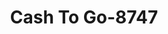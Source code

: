 ---
f_zip-code: 32789
f_state-code: FL
title: Cash To Go-8747
f_phone: 407-622-7259
f_city-only: Winter Park
f_address: 521 Virginia Dr Winter Park
f_location-unique-id: '8747'
slug: cash-to-go-8747
updated-on: '2024-05-30T13:46:58.046Z'
created-on: '2024-05-30T13:36:59.803Z'
published-on: '2024-05-30T13:54:32.469Z'
f_city-state: cms/city/winter-park-fl.md
f_company: cms/company/cash-to-go.md
f_state: cms/state/florida.md
layout: '[payday-loan].html'
tags: payday-loan
---